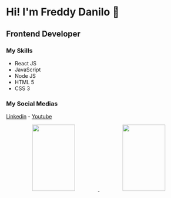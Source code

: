 # Hi! I'm Freddy Danilo 👋
## Frontend Developer
### My Skills

<ul>
  <li>React JS</li>
  <li>JavaScript</li>
  <li>Node JS</li>
  <li>HTML 5</li>
  <li>CSS 3</li>
</ul>

### My Social Medias
<a href="https://www.linkedin.com/in/freddy-danilo-840b12213/">Linkedin</a> - <a href="https://youtube.com/freddydanilo/">Youtube</a> 

<div align="center" display="inline-block">
  <a href="https://github.com/freddydanilo">
  <img height="180em" width="48%" src="https://github-readme-stats.vercel.app/api?username=freddydanilo&show_icons=true&theme=dracula&include_all_commits=true&count_private=true"/>    
  <img height="180em"  width="48%"  src="https://github-readme-stats.vercel.app/api/top-langs/?username=freddydanilo&layout=compact&langs_count=7&theme=dracula"/>
</div>
